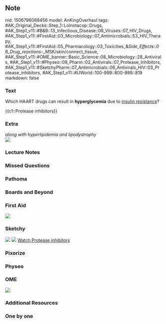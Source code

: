 ## Note
nid: 1506796068456
model: AnKingOverhaul
tags: #AK_Original_Decks::Step_1::Lolnotacop::Drugs, #AK_Step1_v11::#B&B::13_Infectious_Disease::06_Viruses::07_HIV_Drugs, #AK_Step1_v11::#FirstAid::03_Microbiology::07_Antimicrobials::53_HIV_Therapy, #AK_Step1_v11::#FirstAid::05_Pharmacology::03_Toxicities_&_Side_Effects::06_Drug_reactions_-_MSK/skin/connect_tissue, #AK_Step1_v11::#OME_banner::Basic_Science::08_Microbiology::28_Antivirals, #AK_Step1_v11::#Physeo::09_Pharm::02_Antivirals::07_Protease_Inhibitors, #AK_Step1_v11::#SketchyPharm::07_Antimicrobials::06_Antivirals_HIV::03_Protease_inhibitors, #AK_Step1_v11::#UWorld::100-999::800-899::819
markdown: false

### Text
Which HAART drugs can result in <b>hyperglycemia</b> due to
<u>insulin resistance</u>?
<div>
  {{c1::Protease inhibitors}}
</div>

### Extra
<div>
  <i>along with hyperlipidemia and lipodystrophy</i>
</div><img src="paste-37031208026509.jpg">

### Lecture Notes


### Missed Questions


### Pathoma


### Boards and Beyond


### First Aid
<img src="paste-535621076516867.jpg">

### Sketchy
<img src="paste-293114338082817.jpg"> <img src=
"paste-416b25c960bd445230e9a6205d6a21110984120b.png"> <a href=
"https://dashboard.sketchy.com/study/medical/courses/medical-pharmacology/units/medical-pharmacology-antimicrobials/videos/medical-pharmacology-antimicrobials-antivirals-hiv-protease-inhibitors?utm_source=anki&utm_medium=partnership&utm_campaign=february_update&utm_content=medical">
Watch Protease inhibitors</a>

### Pixorize


### Physeo


### OME
<div class="ome-widget">
  <a href=
  "https://onlinemeded.org/spa/microbiology/antivirals/acquire?ref=anki">
  <img src="_OME_AnkiFlashcards_Lesson_3.png"></a>
</div>

### Additional Resources


### One by one


